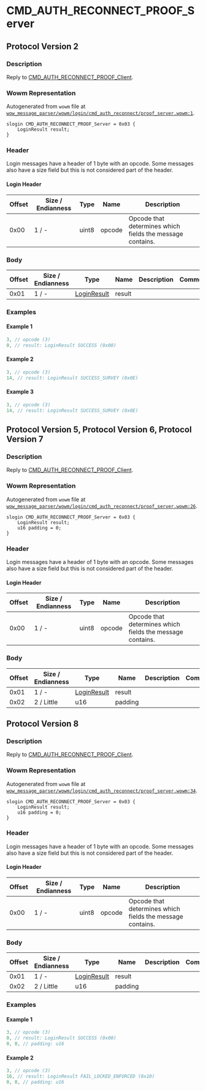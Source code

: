 # CMD_AUTH_RECONNECT_PROOF_Server

## Protocol Version 2

### Description

Reply to [CMD_AUTH_RECONNECT_PROOF_Client](./cmd_auth_reconnect_proof_client.md).

### Wowm Representation

Autogenerated from `wowm` file at [`wow_message_parser/wowm/login/cmd_auth_reconnect/proof_server.wowm:1`](https://github.com/gtker/wow_messages/tree/main/wow_message_parser/wowm/login/cmd_auth_reconnect/proof_server.wowm#L1).
```rust,ignore
slogin CMD_AUTH_RECONNECT_PROOF_Server = 0x03 {
    LoginResult result;
}
```
### Header

Login messages have a header of 1 byte with an opcode. Some messages also have a size field but this is not considered part of the header.

#### Login Header

| Offset | Size / Endianness | Type   | Name   | Description |
| ------ | ----------------- | ------ | ------ | ----------- |
| 0x00   | 1 / -             | uint8  | opcode | Opcode that determines which fields the message contains.|

### Body

| Offset | Size / Endianness | Type | Name | Description | Comment |
| ------ | ----------------- | ---- | ---- | ----------- | ------- |
| 0x01 | 1 / - | [LoginResult](loginresult.md) | result |  |  |

### Examples

#### Example 1

```c
3, // opcode (3)
0, // result: LoginResult SUCCESS (0x00)
```
#### Example 2

```c
3, // opcode (3)
14, // result: LoginResult SUCCESS_SURVEY (0x0E)
```
#### Example 3

```c
3, // opcode (3)
14, // result: LoginResult SUCCESS_SURVEY (0x0E)
```
## Protocol Version 5, Protocol Version 6, Protocol Version 7

### Description

Reply to [CMD_AUTH_RECONNECT_PROOF_Client](./cmd_auth_reconnect_proof_client.md).

### Wowm Representation

Autogenerated from `wowm` file at [`wow_message_parser/wowm/login/cmd_auth_reconnect/proof_server.wowm:26`](https://github.com/gtker/wow_messages/tree/main/wow_message_parser/wowm/login/cmd_auth_reconnect/proof_server.wowm#L26).
```rust,ignore
slogin CMD_AUTH_RECONNECT_PROOF_Server = 0x03 {
    LoginResult result;
    u16 padding = 0;
}
```
### Header

Login messages have a header of 1 byte with an opcode. Some messages also have a size field but this is not considered part of the header.

#### Login Header

| Offset | Size / Endianness | Type   | Name   | Description |
| ------ | ----------------- | ------ | ------ | ----------- |
| 0x00   | 1 / -             | uint8  | opcode | Opcode that determines which fields the message contains.|

### Body

| Offset | Size / Endianness | Type | Name | Description | Comment |
| ------ | ----------------- | ---- | ---- | ----------- | ------- |
| 0x01 | 1 / - | [LoginResult](loginresult.md) | result |  |  |
| 0x02 | 2 / Little | u16 | padding |  |  |

## Protocol Version 8

### Description

Reply to [CMD_AUTH_RECONNECT_PROOF_Client](./cmd_auth_reconnect_proof_client.md).

### Wowm Representation

Autogenerated from `wowm` file at [`wow_message_parser/wowm/login/cmd_auth_reconnect/proof_server.wowm:34`](https://github.com/gtker/wow_messages/tree/main/wow_message_parser/wowm/login/cmd_auth_reconnect/proof_server.wowm#L34).
```rust,ignore
slogin CMD_AUTH_RECONNECT_PROOF_Server = 0x03 {
    LoginResult result;
    u16 padding = 0;
}
```
### Header

Login messages have a header of 1 byte with an opcode. Some messages also have a size field but this is not considered part of the header.

#### Login Header

| Offset | Size / Endianness | Type   | Name   | Description |
| ------ | ----------------- | ------ | ------ | ----------- |
| 0x00   | 1 / -             | uint8  | opcode | Opcode that determines which fields the message contains.|

### Body

| Offset | Size / Endianness | Type | Name | Description | Comment |
| ------ | ----------------- | ---- | ---- | ----------- | ------- |
| 0x01 | 1 / - | [LoginResult](loginresult.md) | result |  |  |
| 0x02 | 2 / Little | u16 | padding |  |  |

### Examples

#### Example 1

```c
3, // opcode (3)
0, // result: LoginResult SUCCESS (0x00)
0, 0, // padding: u16
```
#### Example 2

```c
3, // opcode (3)
16, // result: LoginResult FAIL_LOCKED_ENFORCED (0x10)
0, 0, // padding: u16
```
